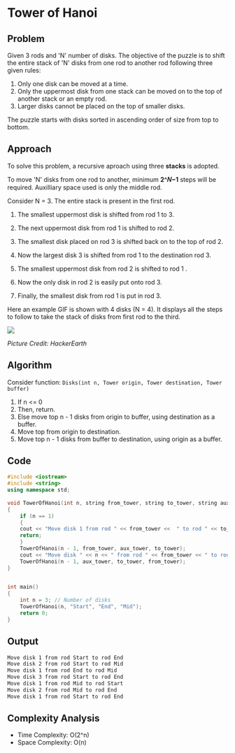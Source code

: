 # Tower of Hanoi

## Problem

Given 3 rods and 'N' number of disks. The objective of the puzzle is to shift the entire stack of 'N' disks from one rod to another rod following three given rules:

1. Only one disk can be moved at a time.
2. Only the uppermost disk from one stack can be moved on to the top of another stack or an empty rod.
3. Larger disks cannot be placed on the top of smaller disks.

The puzzle starts with disks sorted in ascending order of size from top to bottom.

## Approach

To solve this problem, a recursive aproach using three **stacks** is adopted.

To move 'N' disks from one rod to another, minimum **2^𝑁−1** steps will be required. Auxilliary space used is only the middle rod.

Consider N = 3. The entire stack is present in the first rod.

1. The smallest uppermost disk is shifted from rod 1 to 3.

2. The next uppermost disk from rod 1 is shifted to rod 2.

3. The smallest disk placed on rod 3 is shifted back on to the top of rod 2.

4. Now the largest disk 3 is shifted from rod 1 to the destination rod 3.

5. The smallest uppermost disk from rod 2 is shifted to rod 1 .

6. Now the only disk in rod 2 is easily put onto rod 3.

7. Finally, the smallest disk from rod 1 is put in rod 3.

Here an example GIF is shown with 4 disks (N = 4). It displays all the steps to follow to take the stack of disks from first rod to the third.

<img src= "https://www.hackerearth.com/blog/wp-content/uploads/2016/12/Tower-of-hanoi.gif">

*Picture Credit: HackerEarth*

## Algorithm

Consider function: `Disks(int n, Tower origin, Tower destination, Tower buffer)`

1. If n <= 0
2. Then, return.
3. Else move top n - 1 disks from origin to buffer, using destination as a buffer.
4. Move top from origin to destination.
5. Move top n - 1 disks from buffer to destination, using origin as a buffer.

## Code

```C++
#include <iostream> 
#include <string>
using namespace std; 
  
void TowerOfHanoi(int n, string from_tower, string to_tower, string aux_tower)  
{  
    if (n == 1)  
    {  
    cout << "Move disk 1 from rod " << from_tower <<  " to rod " << to_tower<<endl;  
    return;  
    }  
    TowerOfHanoi(n - 1, from_tower, aux_tower, to_tower);  
    cout << "Move disk " << n << " from rod " << from_tower << " to rod " << to_tower << endl;  
    TowerOfHanoi(n - 1, aux_tower, to_tower, from_tower);  
}  
  

int main()  
{  
    int n = 3; // Number of disks  
    TowerOfHanoi(n, "Start", "End", "Mid");  
    return 0;  
}  
```

## Output

```md
Move disk 1 from rod Start to rod End
Move disk 2 from rod Start to rod Mid
Move disk 1 from rod End to rod Mid
Move disk 3 from rod Start to rod End
Move disk 1 from rod Mid to rod Start
Move disk 2 from rod Mid to rod End
Move disk 1 from rod Start to rod End
```

## Complexity Analysis

* Time Complexity: O(2^n)
* Space Complexity: O(n)

